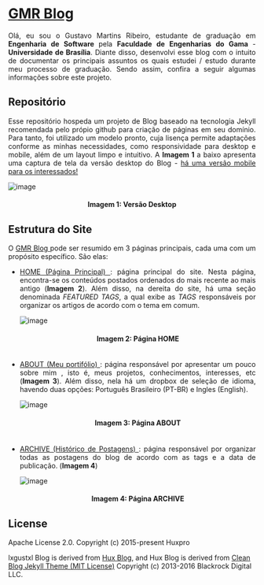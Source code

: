 # [GMR Blog](https://gustavomartins-github.github.io/)

<p align = "justify">
  Olá, eu sou o Gustavo Martins Ribeiro, estudante de graduação em <strong> Engenharia de Software </strong> pela <strong>Faculdade de Engenharias do Gama </strong> - <strong>Universidade de Brasília</strong>. Diante disso, desenvolvi esse blog com o intuito de documentar os principais assuntos os quais estudei / estudo durante meu processo de graduação. Sendo assim, confira a seguir algumas informações sobre este projeto.   
</p>

## Repositório
<p align = "justify">
Esse repositório hospeda um projeto de Blog baseado na tecnologia Jekyll recomendada pelo própio github para criação de páginas em seu domínio. Para tanto, foi utilizado um modelo pronto, cuja lisença permite adaptações conforme as minhas necessidades, como responsividade para desktop e mobile, além de um layout limpo e intuitivo. A <strong>Imagem 1</strong> a baixo apresenta uma captura de tela da versão desktop do Blog - <u> há uma versão mobile para os interessados! </u>
</p>

![image](https://github.com/gustavomartins-github/gustavomartins-github.github.io/assets/72039007/55b24d0a-3f06-46d2-ab80-e88671605b13)
<h4 align="center"> <strong>Imagem 1</strong>: Versão Desktop</h4>

## Estrutura do Site

<p align = "justify">
  O <a href = "https://gustavomartins-github.github.io/"> GMR Blog </a> pode ser resumido em 3 páginas principais, cada uma com um propósito específico. São elas:
</p>

<ul align = "justify">

  <li>
    <a href = "https://gustavomartins-github.github.io/"> HOME (Página Principal) </a>: página principal do site. Nesta página, encontra-se os conteúdos postados ordenados do mais recente ao mais antigo (<strong>Imagem 2</strong>). Além disso, na dereita do site, há uma seção denominada <i>FEATURED TAGS</i>, a qual exibe as <i>TAGS</i> responsáveis por organizar os artigos de acordo com o tema em comum.
  </li>

![image](https://github.com/gustavomartins-github/gustavomartins-github.github.io/assets/72039007/f89aaaac-838c-45d4-85f8-9261701a8049)
<h4 align="center"> <strong>Imagem 2</strong>: Página HOME</h4>
  <br>
  
  <li>
    <a href = "https://gustavomartins-github.github.io/about/"> ABOUT (Meu portifólio) </a>: página responsável por apresentar um pouco sobre mim , isto é, meus projetos, conhecimentos, interesses, etc (<strong>Imagem 3</strong>). Além disso, nela há um dropbox de seleção de idioma, havendo duas opções: Português Brasileiro (PT-BR) e Ingles (English).
  </li>

  ![image](https://github.com/gustavomartins-github/gustavomartins-github.github.io/assets/72039007/631e97b3-6578-4ce2-aecc-f83e4807bcff)
<h4 align="center"> <strong>Imagem 3</strong>: Página ABOUT</h4>

  <br>
  
  <li>
    <a href = "https://gustavomartins-github.github.io/archive/"> ARCHIVE (Histórico de Postagens) </a>: página responsável por organizar todas as postagens do blog de acordo com as tags e a data de publicação. (<strong>Imagem 4</strong>)
  </li>

![image](https://github.com/gustavomartins-github/gustavomartins-github.github.io/assets/72039007/850c60d3-0877-424d-9d08-24767c18a814)
<h4 align="center"> <strong>Imagem 4</strong>: Página ARCHIVE</h4>

</ul>

License
-------

Apache License 2.0.
Copyright (c) 2015-present Huxpro

lxgustxl Blog is derived from [Hux Blog](https://github.com/Huxpro/huxpro.github.io), and Hux Blog is derived from [Clean Blog Jekyll Theme (MIT License)](https://github.com/BlackrockDigital/startbootstrap-clean-blog-jekyll/)
Copyright (c) 2013-2016 Blackrock Digital LLC.
